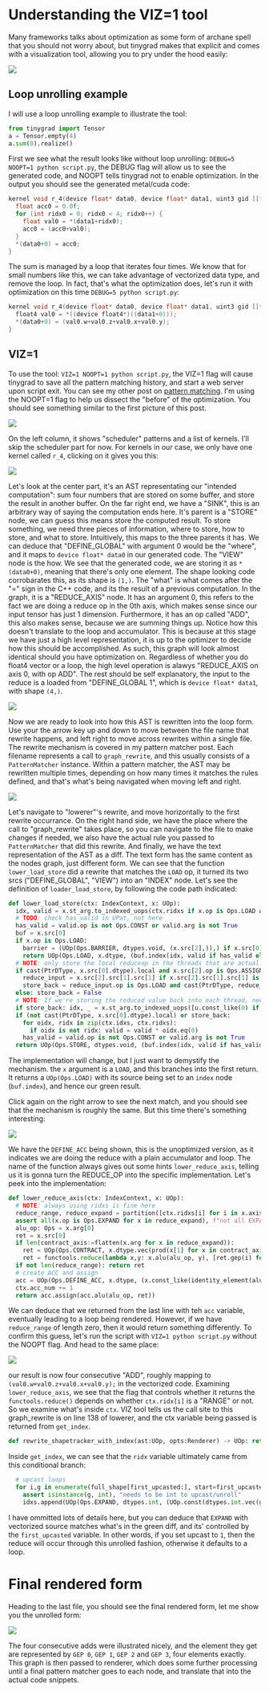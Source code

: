 # Understanding the VIZ=1 tool

Many frameworks talks about optimization as some form of archane spell that you should not worry about, but
tinygrad makes that explicit and comes with a visualization tool, allowing you to pry under the hood easily:

<img src="images/51.png">

## Loop unrolling example

I will use a loop unrolling example to illustrate the tool:

```python
from tinygrad import Tensor
a = Tensor.empty(4)
a.sum(0).realize()
```

First we see what the result looks like without loop unrolling: `DEBUG=5 NOOPT=1 python script.py`, the DEBUG flag
will allow us to see the generated code, and NOOPT tells tinygrad not to enable optimization. In the output you should
see the generated metal/cuda code:

```c++
kernel void r_4(device float* data0, device float* data1, uint3 gid [[threadgroup_position_in_grid]], uint3 lid [[thread_position_in_threadgroup]]) {
  float acc0 = 0.0f;
  for (int ridx0 = 0; ridx0 < 4; ridx0++) {
    float val0 = *(data1+ridx0);
    acc0 = (acc0+val0);
  }
  *(data0+0) = acc0;
}
```

The sum is managed by a loop that iterates four times. We know that for small numbers like this, we can take advantage 
of vectorized data type, and remove the loop. In fact, that's what the optimization does, let's run it with optimization
on this time `DEBUG=5 python script.py`:

```c++
kernel void r_4(device float* data0, device float* data1, uint3 gid [[threadgroup_position_in_grid]], uint3 lid [[thread_position_in_threadgroup]]) {
  float4 val0 = *((device float4*)((data1+0)));
  *(data0+0) = (val0.w+val0.z+val0.x+val0.y);
}
```

## VIZ=1 

To use the tool: `VIZ=1 NOOPT=1 python script.py`, the VIZ=1 flag will cause tinygrad to save all the pattern matching
history, and start a web server upon script exit. You can see my other post on [pattern matching](20241112_pm.md). I'm 
using the NOOPT=1 flag to help us dissect the "before" of the optimization. You should see something similar to the first
picture of this post. 

<img src="images/img52.png">

On the left column, it shows "scheduler" patterns and a list of kernels. I'll skip the scheduler part for now.
For kernels in our case, we only have one kernel called `r_4`, clicking on it gives you this:

<img src="images/img53.png">

Let's look at the center part, it's an AST representating our "intended computation": sum four numbers that are stored
on some buffer, and store the result in another buffer. On the far right end, we have a "SINK", this is an arbitrary way
of saying the computation ends here. It's parent is a "STORE" node, we can guess this means store the computed result. To
store something, we need three pieces of information, where to store, how to store, and what to store. Intuitively, this 
maps to the three parents it has. We can deduce that "DEFINE_GLOBAL" with argument 0 would be the "where", and it maps to
`device float* data0` in our generated code. The "VIEW" node is the how. We see that the generated code, we are storing it
as `*(data0+0)`, meaning that there's only one element. The shape looking code corrobarates this, as its shape is `(1,)`.
The "what" is what comes after the "=" sign in the C++ code, and its the result of a previous computation. In the graph,
it is a "REDUCE_AXIS" node. It has an argument 0, this refers to the fact we are doing a reduce op in the 0th axis, which
makes sense since our input tensor has just 1 dimension. Furthermore, it has an op called "ADD", this also makes sense,
because we are summing things up. Notice how this doesn't translate to the loop and accumulator. This is because at this
stage we have just a high level representation, it is up to the optimizer to decide how this should be accomplished. As
such, this graph will look almost identical should you have optimization on. Regardless of whether you do float4 vector 
or a loop, the high level operation is alawys "REDUCE_AXIS on axis 0, with op ADD". The rest should be self explanatory,
the input to the reduce is a loaded from "DEFINE_GLOBAL 1", which is `device float* data1`, with shape `(4,)`.

<img src="images/img54.png">

Now we are ready to look into how this AST is rewritten into the loop form. Use your the arrow key up and down to move
between the file name that rewrite happens, and left right to move across rewrites within a single file. The rewrite
mechanism is covered in my pattern matcher post. Each filename represents a call to `graph_rewrite`, and this usually
consists of a `PatternMatcher` instance. Within a pattern matcher, the AST may be rewritten multiple times, depending on
how many times it matches the rules defined, and that's what's being navigated when moving left and right.

<img src="images/img55.png">

Let's navigate to "lowerer"'s rewrite, and move horizontally to the first rewrite occurrance. On the right hand side,
we have the place where the call to "graph_rewrite" takes place, so you can navigate to the file to make changes if needed,
we also have the actual rule you passed to `PatternMatcher` that did this rewrite. And finally, we have the text representation
of the AST as a diff. The text form has the same content as the nodes graph, just different form. We can see that the
function `lower_load_store` did a rewrite that matches the `LOAD` op, it turned its two srcs ("DEFINE_GLOBAL", "VIEW") into
an "INDEX" node. Let's see the definition of `loader_load_store`, by following the code path indicated:

```python
def lower_load_store(ctx: IndexContext, x: UOp):
  idx, valid = x.st_arg.to_indexed_uops(ctx.ridxs if x.op is Ops.LOAD and x.src[0].op is Ops.DEFINE_LOCAL else ctx.idxs)
  # TODO: check has_valid in UPat, not here
  has_valid = valid.op is not Ops.CONST or valid.arg is not True
  buf = x.src[0]
  if x.op is Ops.LOAD:
    barrier = (UOp(Ops.BARRIER, dtypes.void, (x.src[2],)),) if x.src[0].op is Ops.DEFINE_LOCAL else ()
    return UOp(Ops.LOAD, x.dtype, (buf.index(idx, valid if has_valid else None),) + barrier)
  # NOTE: only store the local reduceop in the threads that are actually doing the reduce
  if cast(PtrDType, x.src[0].dtype).local and x.src[2].op is Ops.ASSIGN:
    reduce_input = x.src[2].src[1].src[1] if x.src[2].src[1].src[1] is not x.src[2].src[0] else x.src[2].src[1].src[0]
    store_back = reduce_input.op is Ops.LOAD and cast(PtrDType, reduce_input.src[0].dtype).local
  else: store_back = False
  # NOTE: If we're storing the reduced value back into each thread, need to zero-out the reduced axes
  if store_back: idx, _ = x.st_arg.to_indexed_uops([u.const_like(0) if u in x.src[2].src else u for u in ctx.idxs])
  if (not cast(PtrDType, x.src[0].dtype).local) or store_back:
    for oidx, ridx in zip(ctx.idxs, ctx.ridxs):
      if oidx is not ridx: valid = valid * oidx.eq(0)
    has_valid = valid.op is not Ops.CONST or valid.arg is not True
  return UOp(Ops.STORE, dtypes.void, (buf.index(idx, valid if has_valid else None), x.src[2]))
```

The implementation will change, but I just want to demystify the mechanism. the `x` argument is a `LOAD`, and this branches
into the first return. It returns a `UOp(Ops.LOAD)` with its source being set to an `index` node (`buf.index`), and hence
our green result.

Click again on the right arrow to see the next match, and you should see that the mechanism is roughly the same. But this
time there's something interesting:

<img src="images/img56.png">

We have the `DEFINE_ACC` being shown, this is the unoptimized version, as it indicates we are doing the reduce with a plain
accumulator and loop. The name of the function always gives out some hints `lower_reduce_axis`, telling us it is gonna turn
the REDUCE_OP into the specific implementation. Let's peek into the implementation:

```python
def lower_reduce_axis(ctx: IndexContext, x: UOp):
  # NOTE: always using ridxs is fine here
  reduce_range, reduce_expand = partition([ctx.ridxs[i] for i in x.axis_arg], lambda y: y.op is Ops.RANGE)
  assert all(x.op is Ops.EXPAND for x in reduce_expand), f"not all EXPANDS in {reduce_expand} for {x.axis_arg}"
  alu_op: Ops = x.arg[0]
  ret = x.src[0]
  if len(contract_axis:=flatten(x.arg for x in reduce_expand)):
    ret = UOp(Ops.CONTRACT, x.dtype.vec(prod(x[1] for x in contract_axis)), (ret,), tuple(contract_axis))
    ret = functools.reduce(lambda x,y: x.alu(alu_op, y), [ret.gep(i) for i in range(ret.dtype.count)])
  if not len(reduce_range): return ret
  # create ACC and assign
  acc = UOp(Ops.DEFINE_ACC, x.dtype, (x.const_like(identity_element(alu_op, x.dtype.scalar())),) + tuple(reduce_range), (ctx.acc_num,))
  ctx.acc_num += 1
  return acc.assign(acc.alu(alu_op, ret))
```

We can deduce that we returned from the last line with teh `acc` variable, eventually leading to a loop being rendered.
However, if we have `reduce_range` of length zero, then it would return something differently. To confirm this guess,
let's run the script with `VIZ=1 python script.py` without the NOOPT flag. And head to the same place:

<img src="images/img57.png">

our result is now four consecutive "ADD", roughly mapping to `(val0.w+val0.z+val0.x+val0.y);` in the vectorized code. 
Examining `lower_reduce_axis`, we see that the flag that controls whether it returns the `functools.reduce()` depends on
whether `ctx.ridx[i]` is a "RANGE" or not. So we examine what's inside `ctx`. VIZ tool tells us the call site to this
graph_rewrite is on line 138 of lowerer, and the ctx variable being passed is returned from `get_index`. 

```python
def rewrite_shapetracker_with_index(ast:UOp, opts:Renderer) -> UOp: return graph_rewrite(ast, pm_lowerer, ctx=get_index(ast, opts))
```

Inside `get_index`, we can see that the `ridx` variable ultimately came from this conditional branch:
```python
  # upcast loops
  for i,g in enumerate(full_shape[first_upcasted:], start=first_upcasted):
    assert isinstance(g, int), "needs to be int to upcast/unroll"
    idxs.append(UOp(Ops.EXPAND, dtypes.int, (UOp.const(dtypes.int.vec(g), tuple(range(g))),), ((i,g),)))
```

I have ommitted lots of details here, but you can deduce that `EXPAND` with vectorized source matches what's in the green
diff, and its' controlled by the `first_upcasted` variable. In other words, if you set upcast to `1`, then the reduce will occur
through this unrolled fashion, otherwise it defaults to a loop. 

# Final rendered form

Heading to the last file, you should see the final rendered form, let me show you the unrolled form:

<img src="images/img58.png">

The four consecutive adds were illustrated nicely, and the element they get are represented by `GEP 0`, `GEP 1`,
`GEP 2` and `GEP 3`, four elements exactly. This graph is then passed to renderer, which does some further processing
until a final pattern matcher goes to each node, and translate that into the actual code snippets. 







